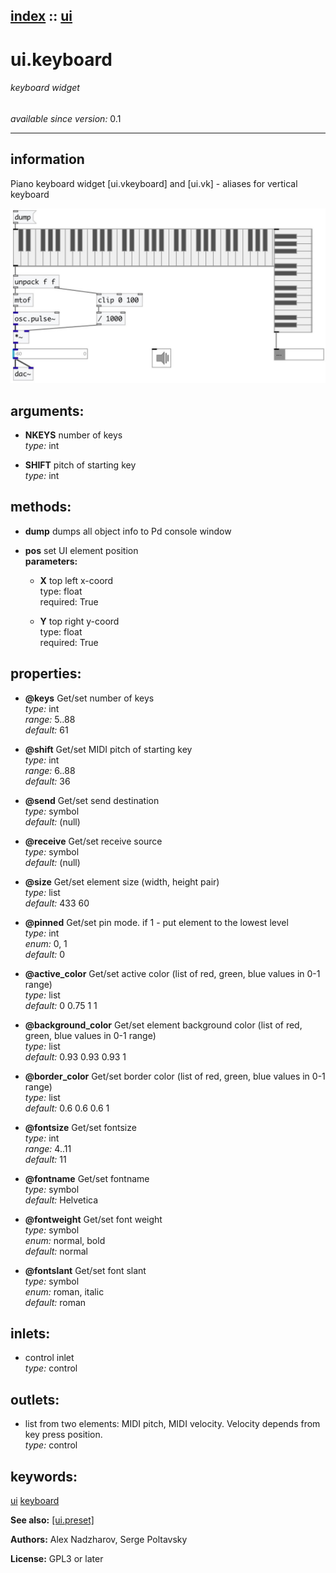 [index](index.html) :: [ui](category_ui.html)
---

# ui.keyboard

###### keyboard widget

*available since version:* 0.1

---


## information
Piano keyboard widget
[ui.vkeyboard] and [ui.vk] - aliases for vertical keyboard



[![example](../examples/img/ui.keyboard.jpg)](../examples/pd/ui.keyboard.pd)



## arguments:

* **NKEYS**
number of keys<br>
_type:_ int<br>

* **SHIFT**
pitch of starting key<br>
_type:_ int<br>



## methods:

* **dump**
dumps all object info to Pd console window<br>

* **pos**
set UI element position<br>
  __parameters:__
  - **X** top left x-coord<br>
    type: float <br>
    required: True <br>

  - **Y** top right y-coord<br>
    type: float <br>
    required: True <br>




## properties:

* **@keys** 
Get/set number of keys<br>
_type:_ int<br>
_range:_ 5..88<br>
_default:_ 61<br>

* **@shift** 
Get/set MIDI pitch of starting key<br>
_type:_ int<br>
_range:_ 6..88<br>
_default:_ 36<br>

* **@send** 
Get/set send destination<br>
_type:_ symbol<br>
_default:_ (null)<br>

* **@receive** 
Get/set receive source<br>
_type:_ symbol<br>
_default:_ (null)<br>

* **@size** 
Get/set element size (width, height pair)<br>
_type:_ list<br>
_default:_ 433 60<br>

* **@pinned** 
Get/set pin mode. if 1 - put element to the lowest level<br>
_type:_ int<br>
_enum:_ 0, 1<br>
_default:_ 0<br>

* **@active_color** 
Get/set active color (list of red, green, blue values in 0-1 range)<br>
_type:_ list<br>
_default:_ 0 0.75 1 1<br>

* **@background_color** 
Get/set element background color (list of red, green, blue values in 0-1 range)<br>
_type:_ list<br>
_default:_ 0.93 0.93 0.93 1<br>

* **@border_color** 
Get/set border color (list of red, green, blue values in 0-1 range)<br>
_type:_ list<br>
_default:_ 0.6 0.6 0.6 1<br>

* **@fontsize** 
Get/set fontsize<br>
_type:_ int<br>
_range:_ 4..11<br>
_default:_ 11<br>

* **@fontname** 
Get/set fontname<br>
_type:_ symbol<br>
_default:_ Helvetica<br>

* **@fontweight** 
Get/set font weight<br>
_type:_ symbol<br>
_enum:_ normal, bold<br>
_default:_ normal<br>

* **@fontslant** 
Get/set font slant<br>
_type:_ symbol<br>
_enum:_ roman, italic<br>
_default:_ roman<br>



## inlets:

* control inlet<br>
_type:_ control



## outlets:

* list from two elements: MIDI pitch, MIDI velocity. Velocity depends from key press position.<br>
_type:_ control



## keywords:

[ui](keywords/ui.html)
[keyboard](keywords/keyboard.html)



**See also:**
[\[ui.preset\]](ui.preset.html)




**Authors:** Alex Nadzharov, Serge Poltavsky




**License:** GPL3 or later






